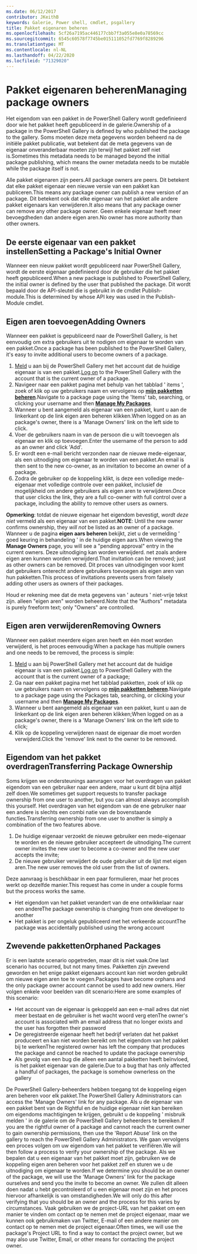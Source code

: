 ```yaml
---
ms.date: 06/12/2017
contributor: JKeithB
keywords: Galerie, Power shell, cmdlet, psgallery
title: Pakket eigenaren beheren
ms.openlocfilehash: 5cf26a7195ac446177cbb7f3a055e8e0a78569cc
ms.sourcegitcommit: 6545c60578f7745be015111052fd7769f8289296
ms.translationtype: MT
ms.contentlocale: nl-NL
ms.lasthandoff: 04/22/2020
ms.locfileid: "71329020"
---
```

# <a name="managing-package-owners"></a><span data-ttu-id="f7a63-103">Pakket eigenaren beheren</span><span class="sxs-lookup"><span data-stu-id="f7a63-103">Managing package owners</span></span>

<span data-ttu-id="f7a63-104">Het eigendom van een pakket in de PowerShell Gallery wordt gedefinieerd door wie het pakket heeft gepubliceerd in de galerie.</span><span class="sxs-lookup"><span data-stu-id="f7a63-104">Ownership of a package in the PowerShell Gallery is defined by who published the package to the gallery.</span></span>
<span data-ttu-id="f7a63-105">Soms moeten deze meta gegevens worden beheerd na de initiële pakket publicatie, wat betekent dat de meta gegevens van de eigenaar onveranderbaar moeten zijn terwijl het pakket zelf niet is.</span><span class="sxs-lookup"><span data-stu-id="f7a63-105">Sometimes this metadata needs to be managed beyond the initial package publishing, which means the owner metadata needs to be mutable while the package itself is not.</span></span>

<span data-ttu-id="f7a63-106">Alle pakket eigenaren zijn peers.</span><span class="sxs-lookup"><span data-stu-id="f7a63-106">All package owners are peers.</span></span>
<span data-ttu-id="f7a63-107">Dit betekent dat elke pakket eigenaar een nieuwe versie van een pakket kan publiceren.</span><span class="sxs-lookup"><span data-stu-id="f7a63-107">This means any package owner can publish a new version of an package.</span></span> <span data-ttu-id="f7a63-108">Dit betekent ook dat elke eigenaar van het pakket alle andere pakket eigenaars kan verwijderen.</span><span class="sxs-lookup"><span data-stu-id="f7a63-108">It also means that any package owner can remove any other package owner.</span></span>
<span data-ttu-id="f7a63-109">Geen enkele eigenaar heeft meer bevoegdheden dan andere eigen aren.</span><span class="sxs-lookup"><span data-stu-id="f7a63-109">No owner has more authority than other owners.</span></span>

## <a name="setting-a-packages-initial-owner"></a><span data-ttu-id="f7a63-110">De eerste eigenaar van een pakket instellen</span><span class="sxs-lookup"><span data-stu-id="f7a63-110">Setting a Package's Initial Owner</span></span>

<span data-ttu-id="f7a63-111">Wanneer een nieuw pakket wordt gepubliceerd naar PowerShell Gallery, wordt de eerste eigenaar gedefinieerd door de gebruiker die het pakket heeft gepubliceerd.</span><span class="sxs-lookup"><span data-stu-id="f7a63-111">When a new package is published to PowerShell Gallery, the initial owner is defined by the user that published the package.</span></span> <span data-ttu-id="f7a63-112">Dit wordt bepaald door de API-sleutel die is gebruikt in de cmdlet Publish-module.</span><span class="sxs-lookup"><span data-stu-id="f7a63-112">This is determined by whose API key was used in the Publish-Module cmdlet.</span></span>

## <a name="adding-owners"></a><span data-ttu-id="f7a63-113">Eigen aren toevoegen</span><span class="sxs-lookup"><span data-stu-id="f7a63-113">Adding Owners</span></span>

<span data-ttu-id="f7a63-114">Wanneer een pakket is gepubliceerd naar de PowerShell Gallery, is het eenvoudig om extra gebruikers uit te nodigen om eigenaar te worden van een pakket.</span><span class="sxs-lookup"><span data-stu-id="f7a63-114">Once a package has been published to the PowerShell Gallery, it's easy to invite additional users to become owners of a package.</span></span>

1. <span data-ttu-id="f7a63-115">[Meld](https://powershellgallery.com/users/account/LogOn) u aan bij de PowerShell Gallery met het account dat de huidige eigenaar is van een pakket.</span><span class="sxs-lookup"><span data-stu-id="f7a63-115">[Log on](https://powershellgallery.com/users/account/LogOn) to the PowerShell Gallery with the account that is the current owner of a package.</span></span>
2. <span data-ttu-id="f7a63-116">Navigeer naar een pakket pagina met behulp van het tabblad ' items ', zoek of klik op uw gebruikers naam en vervolgens op [**mijn pakketten beheren**](https://www.powershellgallery.com/account/Packages).</span><span class="sxs-lookup"><span data-stu-id="f7a63-116">Navigate to a package page using the 'Items' tab, searching, or clicking your username and then [**Manage My Packages**](https://www.powershellgallery.com/account/Packages).</span></span>
3. <span data-ttu-id="f7a63-117">Wanneer u bent aangemeld als eigenaar van een pakket, kunt u aan de linkerkant op de link eigen aren beheren klikken.</span><span class="sxs-lookup"><span data-stu-id="f7a63-117">When logged on as an package's owner, there is a 'Manage Owners' link on the left side to click.</span></span>
4. <span data-ttu-id="f7a63-118">Voer de gebruikers naam in van de persoon die u wilt toevoegen als eigenaar en klik op toevoegen.</span><span class="sxs-lookup"><span data-stu-id="f7a63-118">Enter the username of the person to add as an owner and click 'Add'.</span></span>
5. <span data-ttu-id="f7a63-119">Er wordt een e-mail bericht verzonden naar de nieuwe mede-eigenaar, als een uitnodiging om eigenaar te worden van een pakket.</span><span class="sxs-lookup"><span data-stu-id="f7a63-119">An email is then sent to the new co-owner, as an invitation to become an owner of a package.</span></span>
6. <span data-ttu-id="f7a63-120">Zodra de gebruiker op de koppeling klikt, is deze een volledige mede-eigenaar met volledige controle over een pakket, inclusief de mogelijkheid om andere gebruikers als eigen aren te verwijderen.</span><span class="sxs-lookup"><span data-stu-id="f7a63-120">Once that user clicks the link, they are a full co-owner with full control over a package, including the ability to remove other users as owners.</span></span>

<span data-ttu-id="f7a63-121">**Opmerking**: totdat de nieuwe eigenaar het eigendom bevestigt, *wordt deze niet* vermeld als een eigenaar van een pakket.</span><span class="sxs-lookup"><span data-stu-id="f7a63-121">**NOTE**: Until the new owner confirms ownership, they *will not* be listed as an owner of a package.</span></span>
<span data-ttu-id="f7a63-122">Wanneer u de pagina **eigen aars beheren** bekijkt, ziet u de vermelding ' goed keuring in behandeling ' in de huidige eigen aars.</span><span class="sxs-lookup"><span data-stu-id="f7a63-122">When viewing the **Manage Owners** page, you will see a "pending approval" entry in the current owners.</span></span>
<span data-ttu-id="f7a63-123">Deze uitnodiging kan worden verwijderd. net zoals andere eigen aren kunnen worden verwijderd.</span><span class="sxs-lookup"><span data-stu-id="f7a63-123">That invitation can be removed; just as other owners can be removed.</span></span>
<span data-ttu-id="f7a63-124">Dit proces van uitnodigingen voor komt dat gebruikers onterecht andere gebruikers toevoegen als eigen aren van hun pakketten.</span><span class="sxs-lookup"><span data-stu-id="f7a63-124">This process of invitations prevents users from falsely adding other users as owners of their packages.</span></span>

<span data-ttu-id="f7a63-125">Houd er rekening mee dat de meta gegevens van ' auteurs ' niet-vrije tekst zijn. alleen "eigen aren" worden beheerd.</span><span class="sxs-lookup"><span data-stu-id="f7a63-125">Note that the "Authors" metadata is purely freeform text; only "Owners" are controlled.</span></span>


## <a name="removing-owners"></a><span data-ttu-id="f7a63-126">Eigen aren verwijderen</span><span class="sxs-lookup"><span data-stu-id="f7a63-126">Removing Owners</span></span>

<span data-ttu-id="f7a63-127">Wanneer een pakket meerdere eigen aren heeft en één moet worden verwijderd, is het proces eenvoudig:</span><span class="sxs-lookup"><span data-stu-id="f7a63-127">When a package has multiple owners and one needs to be removed, the process is simple:</span></span>

1. <span data-ttu-id="f7a63-128">[Meld](https://powershellgallery.com/users/account/LogOn) u aan bij PowerShell Gallery met het account dat de huidige eigenaar is van een pakket.</span><span class="sxs-lookup"><span data-stu-id="f7a63-128">[Log on](https://powershellgallery.com/users/account/LogOn) to PowerShell Gallery with the account that is the current owner of a package;</span></span>
2. <span data-ttu-id="f7a63-129">Ga naar een pakket pagina met het tabblad pakketten, zoek of klik op uw gebruikers naam en vervolgens op [**mijn pakketten beheren**](https://www.powershellgallery.com/account/Packages).</span><span class="sxs-lookup"><span data-stu-id="f7a63-129">Navigate to a package page using the Packages tab, searching, or clicking your username and then [**Manage My Packages**](https://www.powershellgallery.com/account/Packages).</span></span>
3. <span data-ttu-id="f7a63-130">Wanneer u bent aangemeld als eigenaar van een pakket, kunt u aan de linkerkant op de link eigen aren beheren klikken;</span><span class="sxs-lookup"><span data-stu-id="f7a63-130">When logged on as a package's owner, there is a 'Manage Owners' link on the left side to click;</span></span>
4. <span data-ttu-id="f7a63-131">Klik op de koppeling verwijderen naast de eigenaar die moet worden verwijderd.</span><span class="sxs-lookup"><span data-stu-id="f7a63-131">Click the 'remove' link next to the owner to be removed.</span></span>



## <a name="transferring-package-ownership"></a><span data-ttu-id="f7a63-132">Eigendom van het pakket overdragen</span><span class="sxs-lookup"><span data-stu-id="f7a63-132">Transferring Package Ownership</span></span>

<span data-ttu-id="f7a63-133">Soms krijgen we ondersteunings aanvragen voor het overdragen van pakket eigendom van een gebruiker naar een andere, maar u kunt dit bijna altijd zelf doen.</span><span class="sxs-lookup"><span data-stu-id="f7a63-133">We sometimes get support requests to transfer package ownership from one user to another, but you can almost always accomplish this yourself.</span></span>
<span data-ttu-id="f7a63-134">Het overdragen van het eigendom van de ene gebruiker naar een andere is slechts een combi natie van de bovenstaande functies.</span><span class="sxs-lookup"><span data-stu-id="f7a63-134">Transferring ownership from one user to another is simply a combination of the two features above.</span></span>

1. <span data-ttu-id="f7a63-135">De huidige eigenaar verzoekt de nieuwe gebruiker een mede-eigenaar te worden en de nieuwe gebruiker accepteert de uitnodiging.</span><span class="sxs-lookup"><span data-stu-id="f7a63-135">The current owner invites the new user to become a co-owner and the new user accepts the invite;</span></span>
2. <span data-ttu-id="f7a63-136">De nieuwe gebruiker verwijdert de oude gebruiker uit de lijst met eigen aren.</span><span class="sxs-lookup"><span data-stu-id="f7a63-136">The new user removes the old user from the list of owners.</span></span>

<span data-ttu-id="f7a63-137">Deze aanvraag is beschikbaar in een paar formulieren, maar het proces werkt op dezelfde manier.</span><span class="sxs-lookup"><span data-stu-id="f7a63-137">This request has come in under a couple forms but the process works the same.</span></span>

- <span data-ttu-id="f7a63-138">Het eigendom van het pakket verandert van de ene ontwikkelaar naar een andere</span><span class="sxs-lookup"><span data-stu-id="f7a63-138">The package ownership is changing from one developer to another</span></span>
- <span data-ttu-id="f7a63-139">Het pakket is per ongeluk gepubliceerd met het verkeerde account</span><span class="sxs-lookup"><span data-stu-id="f7a63-139">The package was accidentally published using the wrong account</span></span>


## <a name="orphaned-packages"></a><span data-ttu-id="f7a63-140">Zwevende pakketten</span><span class="sxs-lookup"><span data-stu-id="f7a63-140">Orphaned Packages</span></span>

<span data-ttu-id="f7a63-141">Er is een laatste scenario opgetreden, maar dit is niet vaak.</span><span class="sxs-lookup"><span data-stu-id="f7a63-141">One last scenario has occurred, but not many times.</span></span>
<span data-ttu-id="f7a63-142">Pakketten zijn zwevend geworden en het enige pakket eigenaars account kan niet worden gebruikt om nieuwe eigen aren toe te voegen.</span><span class="sxs-lookup"><span data-stu-id="f7a63-142">Packages have become orphans and the only package owner account cannot be used to add new owners.</span></span>
<span data-ttu-id="f7a63-143">Hier volgen enkele voor beelden van dit scenario:</span><span class="sxs-lookup"><span data-stu-id="f7a63-143">Here are some examples of this scenario:</span></span>

- <span data-ttu-id="f7a63-144">Het account van de eigenaar is gekoppeld aan een e-mail adres dat niet meer bestaat en de gebruiker is het wacht woord verg eten</span><span class="sxs-lookup"><span data-stu-id="f7a63-144">The owner's account is associated with an email address that no longer exists and the user has forgotten their password</span></span>
- <span data-ttu-id="f7a63-145">De geregistreerde eigenaar heeft het bedrijf verlaten dat het pakket produceert en kan niet worden bereikt om het eigendom van het pakket bij te werken</span><span class="sxs-lookup"><span data-stu-id="f7a63-145">The registered owner has left the company that produces the package and cannot be reached to update the package ownership</span></span>
- <span data-ttu-id="f7a63-146">Als gevolg van een bug die alleen een aantal pakketten heeft beïnvloed, is het pakket eigenaar van de galerie.</span><span class="sxs-lookup"><span data-stu-id="f7a63-146">Due to a bug that has only affected a handful of packages, the package is somehow ownerless on the gallery</span></span>

<span data-ttu-id="f7a63-147">De PowerShell Gallery-beheerders hebben toegang tot de koppeling eigen aren beheren voor elk pakket.</span><span class="sxs-lookup"><span data-stu-id="f7a63-147">The PowerShell Gallery Administrators can access the 'Manage Owners' link for any package.</span></span>
<span data-ttu-id="f7a63-148">Als u de eigenaar van een pakket bent van de Rightful en de huidige eigenaar niet kan bereiken om eigendoms machtigingen te krijgen, gebruikt u de koppeling ' misbruik melden ' in de galerie om de PowerShell Gallery beheerders te bereiken.</span><span class="sxs-lookup"><span data-stu-id="f7a63-148">If you are the rightful owner of a package and cannot reach the current owner to gain ownership permissions, then use the 'Report Abuse' link on the gallery to reach the PowerShell Gallery Administrators.</span></span>
<span data-ttu-id="f7a63-149">We gaan vervolgens een proces volgen om uw eigendom van het pakket te verifiëren.</span><span class="sxs-lookup"><span data-stu-id="f7a63-149">We will then follow a process to verify your ownership of the package.</span></span>
<span data-ttu-id="f7a63-150">Als we bepalen dat u een eigenaar van het pakket moet zijn, gebruiken we de koppeling eigen aren beheren voor het pakket zelf en sturen we u de uitnodiging om eigenaar te worden.</span><span class="sxs-lookup"><span data-stu-id="f7a63-150">If we determine you should be an owner of the package, we will use the 'Manage Owners' link for the package ourselves and send you the invite to become an owner.</span></span>
<span data-ttu-id="f7a63-151">We zullen dit alleen doen nadat u hebt gecontroleerd of u een eigenaar moet zijn en het proces hiervoor afhankelijk is van omstandigheden.</span><span class="sxs-lookup"><span data-stu-id="f7a63-151">We will only do this after verifying that you should be an owner and the process for this varies by circumstances.</span></span>
<span data-ttu-id="f7a63-152">Vaak gebruiken we de project-URL van het pakket om een manier te vinden om contact op te nemen met de project eigenaar, maar we kunnen ook gebruikmaken van Twitter, E-mail of een andere manier om contact op te nemen met de project eigenaar.</span><span class="sxs-lookup"><span data-stu-id="f7a63-152">Often times, we will use the package's Project URL to find a way to contact the project owner, but we may also use Twitter, Email, or other means for contacting the project owner.</span></span>
